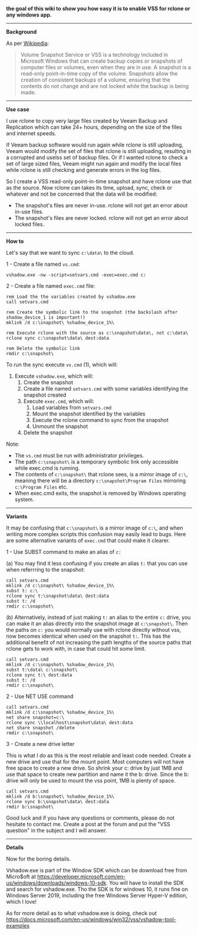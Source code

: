 **the goal of this wiki to show you how easy it is to enable VSS for rclone or any windows app.**

***
**Background**

As per [Wikipedia](https://en.wikipedia.org/wiki/Shadow_Copy):
> Volume Snapshot Service or VSS is a technology included in Microsoft Windows that can create backup copies or snapshots of computer files or volumes, even when they are in use. A snapshot is a read-only point-in-time copy of the volume. Snapshots allow the creation of consistent backups of a volume, ensuring that the contents do not change and are not locked while the backup is being made.

***
**Use case**

I use rclone to copy very large files created by Veeam Backup and Replication which can take 24+ hours, depending on the size of the files and internet speeds. 

If Veeam backup software would run again while rclone is still uploading, Veeam would modify the set of files that rclone is still uploading, resulting in a corrupted and uselss set of backup files. Or if I wanted rclone to check a set of large sized files, Veeam might run again and modify the local files while rclone is still checking and generate errors in the log files.

So I create a VSS read-only point-in-time snapshot and have rclone use that as the source.
Now rclone can takes its time, upload, sync, check or whatever and not be concerned that the data will be modified:
- The snapshot's files are never in-use. rclone will not get an error about in-use files.
- The snapshot's files are never locked. rclone will not get an error about locked files.

***
**How to**

Let's say that we want to sync `c:\data\` to the cloud.

1 - Create a file named `vs.cmd`:

    vshadow.exe -nw -script=setvars.cmd -exec=exec.cmd c:

2 - Create a file named `exec.cmd` file:

    rem Load the the variables created by vshadow.exe
    call setvars.cmd

    rem Create the symbolic link to the snapshot (the backslash after shadow_device_1 is important!)
    mklink /d c:\snapshot\ %shadow_device_1%\

    rem Execute rclone with the source as c:\snapshot\data\, not c:\data\
    rclone sync c:\snapshot\data\ dest:data

    rem Delete the symbolic link
    rmdir c:\snapshot\

To run the sync execute `vs.cmd` (1), which will:
1. Execute `vshadow.exe`, which will:
   1. Create the snapshot
   2. Create a file named `setvars.cmd` with some variables identifying the snapshot created
   3. Execute `exec.cmd`, which will:
      1. Load variables from `setvars.cmd`
      2. Mount the snapshot identified by the variables
      3. Execute the rclone command to sync from the snapshot
      4. Unmount the snapshot
   4. Delete the snapshot

Note:
- The `vs.cmd` must be run with administrator privileges.
- The path `c:\snapshot\` is a temporary symbolic link only accessible while exec.cmd is running.
- The contents of `c:\snapshot\` that rclone sees, is a mirror image of `c:\`, meaning there will be a directory `c:\snapshot\Program Files` mirroring `c:\Program Files` etc.
- When exec.cmd exits, the snapshot is removed by Windows operating system.

***
**Variants**

It may be confusing that `c:\snapshot\` is a mirror image of `c:\`, and when writing more complex scripts this confusion may easily lead to bugs. Here are some alternative variants of `exec.cmd` that could make it clearer.

1 - Use SUBST command to make an alias of `c:`

(a) You may find it less confusing if you create an alias `t:` that you can use when referrring to the snapshot:
```
call setvars.cmd
mklink /d c:\snapshot\ %shadow_device_1%\ 
subst t: c:\
rclone sync t:\snapshot\data\ dest:data
subst t: /d
rmdir c:\snapshot\
```

(b) Alternatively, instead of just making `t:` an alias to the entire `c:` drive, you can make it an alias directly into the snapshot image at `c:\snapshot\`. Then the paths on `c:` you would normally use with rclone directly without vss, now becomes identical when used on the snapshot `t:`. This has the additional benefit of not increasing the path lengths of the source paths that rclone gets to work with, in case that could hit some limit.
```
call setvars.cmd
mklink /d c:\snapshot\ %shadow_device_1%\ 
subst t:\data\ c:\snapshot\
rclone sync t:\ dest:data
subst t: /d
rmdir c:\snapshot\
```

2 - Use NET USE command
```
call setvars.cmd
mklink /d c:\snapshot\ %shadow_device_1%\ 
net share snapshot=c:\
rclone sync \\localhost\snapshot\data\ dest:data
net share snapshot /delete
rmdir c:\snapshot\
```

3 - Create a new drive letter

This is what I do as this is the most reliable and least code needed.
Create a new drive and use that for the mount point.
Most computers will not have free space to create a new drive. So shrink your c: drive by just 1MB and use that space to create new partition and name it the b: drive. Since the b: drive will only be used to mount the vss point, 1MB is plenty of space.
```
call setvars.cmd
mklink /d b:\snapshot\ %shadow_device_1%\
rclone sync b:\snapshot\data\ dest:data
rmdir b:\snapshot\
```

Good luck and if you have any questions or comments, please do not hesitate to contact me.
Create a post at the forum and put the "VSS question" in the subject and I will answer.


***
**Details**


Now for the boring details.

Vshadow.exe is part of the Window SDK which can be download free from Micro$oft at https://developer.microsoft.com/en-us/windows/downloads/windows-10-sdk. You will have to install the SDK and search for vshadow.exe. Tho the SDK is for windows 10, it runs fine on Windows Server 2019, including the free Windows Server Hyper-V edition, which I love!

As for more detail as to what vshadow.exe is doing, check out https://docs.microsoft.com/en-us/windows/win32/vss/vshadow-tool-examples
